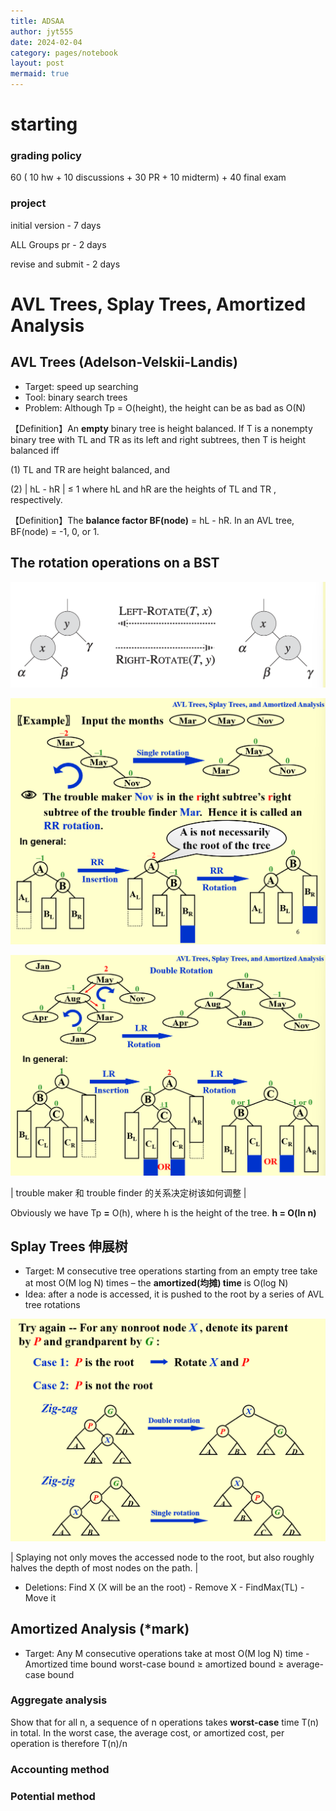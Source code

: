 ```yaml
---
title: ADSAA
author: jyt555
date: 2024-02-04
category: pages/notebook
layout: post
mermaid: true
---
```


# starting

### grading policy

60 ( 10 hw + 10 discussions + 30 PR + 10 midterm) + 40 final exam

### project

initial version - 7 days

ALL Groups pr - 2 days

revise and submit - 2 days

# AVL Trees, Splay Trees, Amortized Analysis

## AVL Trees (Adelson-Velskii-Landis)

* Target: speed up searching
* Tool: binary search trees
* Problem: Although Tp = O(height), the height can be as bad as O(N)

【Definition】An **empty** binary tree is height balanced. If T is a nonempty binary tree with TL and TR as its left and right subtrees, then T is height balanced iff

  (1) TL and TR are height balanced, and

  (2) | hL - hR | $\le$ 1 where hL and hR are the heights of TL and TR , respectively.

【Definition】The **balance factor BF(node)** = hL - hR. In an AVL tree, BF(node) = -1, 0, or 1.

## The rotation operations on a BST

![](../assets/notebook/Snipaste_2024-02-26_10-41-35.png)

![](../assets/notebook/Snipaste_2024-02-26_10-54-04.png)

![](../assets/notebook/Snipaste_2024-02-26_11-14-20.png)

| trouble maker 和 trouble finder 的关系决定树该如何调整 |

Obviously we have Tp **=** O(h), where h is the height of the tree. **h = O(ln n)**

## Splay Trees 伸展树

* Target: M consecutive tree operations starting from an empty tree take at most O(M log N) times – the **amortized(均摊) time** is O(log N)
* Idea: after a node is accessed, it is pushed to the root by a series of AVL tree rotations

![](../assets/notebook/Snipaste_2024-02-26_11-44-14.png)

| Splaying not only moves the accessed node to the root, but also roughly halves the depth of most nodes on the path. |

* Deletions: Find X (X will be an the root) - Remove X - FindMax(TL) - Move it

## Amortized Analysis (*mark)

* Target: Any M consecutive operations take at most O(M log N) time - Amortized time bound
  worst-case bound $\ge$ amortized bound $\ge$ average-case bound

### Aggregate analysis

Show that for all n, a sequence of n operations takes **worst-case** time T(n) in total. In the worst case, the average cost, or amortized cost, per operation is therefore T(n)/n

### Accounting method

### Potential method

